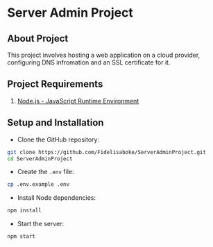 # Server Admin Project

## About Project
This project involves hosting a web application on a cloud provider, configuring DNS infromation and an SSL certificate for it.

## Project Requirements
1. [Node.js - JavaScript Runtime Environment](https://www.google.com/url?sa=E&source=gmail&q=https://nodejs.org/)

## Setup and Installation
- Clone the GitHub repository:
```bash
git clone https://github.com/Fidelisaboke/ServerAdminProject.git
cd ServerAdminProject
```

- Create the `.env` file:
```bash
cp .env.example .env
```

- Install Node dependencies:
```bash
npm install
```

- Start the server:
```bash
npm start
```